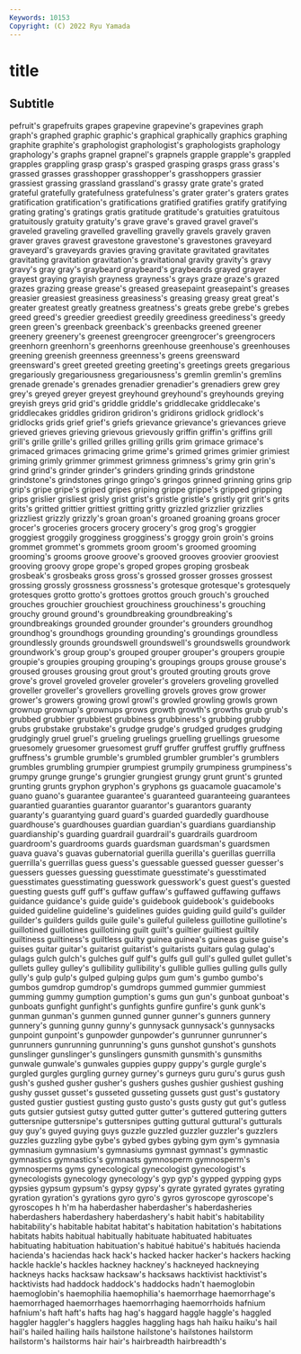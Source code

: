 ```yaml
---
Keywords: 10153
Copyright: (C) 2022 Ryu Yamada
---
```



# title

## Subtitle
pefruit's grapefruits grapes grapevine grapevine's grapevines graph
graph's graphed graphic graphic's graphical graphically graphics graphing graphite graphite's
graphologist graphologist's graphologists graphology graphology's graphs grapnel grapnel's grapnels grapple
grapple's grappled grapples grappling grasp grasp's grasped grasping grasps grass
grass's grassed grasses grasshopper grasshopper's grasshoppers grassier grassiest grassing grassland
grassland's grassy grate grate's grated grateful gratefully gratefulness gratefulness's grater
grater's graters grates gratification gratification's gratifications gratified gratifies gratify gratifying
grating grating's gratings gratis gratitude gratitude's gratuities gratuitous gratuitously gratuity
gratuity's grave grave's graved gravel gravel's graveled graveling gravelled gravelling
gravelly gravels gravely graven graver graves gravest gravestone gravestone's gravestones
graveyard graveyard's graveyards gravies graving gravitate gravitated gravitates gravitating gravitation
gravitation's gravitational gravity gravity's gravy gravy's gray gray's graybeard graybeard's
graybeards grayed grayer grayest graying grayish grayness grayness's grays graze
graze's grazed grazes grazing grease grease's greased greasepaint greasepaint's greases
greasier greasiest greasiness greasiness's greasing greasy great great's greater greatest
greatly greatness greatness's greats grebe grebe's grebes greed greed's greedier
greediest greedily greediness greediness's greedy green green's greenback greenback's greenbacks
greened greener greenery greenery's greenest greengrocer greengrocer's greengrocers greenhorn greenhorn's
greenhorns greenhouse greenhouse's greenhouses greening greenish greenness greenness's greens greensward
greensward's greet greeted greeting greeting's greetings greets gregarious gregariously gregariousness
gregariousness's gremlin gremlin's gremlins grenade grenade's grenades grenadier grenadier's grenadiers
grew grey grey's greyed greyer greyest greyhound greyhound's greyhounds greying
greyish greys grid grid's griddle griddle's griddlecake griddlecake's griddlecakes griddles
gridiron gridiron's gridirons gridlock gridlock's gridlocks grids grief grief's griefs
grievance grievance's grievances grieve grieved grieves grieving grievous grievously griffin
griffin's griffins grill grill's grille grille's grilled grilles grilling grills
grim grimace grimace's grimaced grimaces grimacing grime grime's grimed grimes
grimier grimiest griming grimly grimmer grimmest grimness grimness's grimy grin
grin's grind grind's grinder grinder's grinders grinding grinds grindstone grindstone's
grindstones gringo gringo's gringos grinned grinning grins grip grip's gripe
gripe's griped gripes griping grippe grippe's gripped gripping grips grislier
grisliest grisly grist grist's gristle gristle's gristly grit grit's grits
grits's gritted grittier grittiest gritting gritty grizzled grizzlier grizzlies grizzliest
grizzly grizzly's groan groan's groaned groaning groans grocer grocer's groceries
grocers grocery grocery's grog grog's groggier groggiest groggily grogginess grogginess's
groggy groin groin's groins grommet grommet's grommets groom groom's groomed
grooming grooming's grooms groove groove's grooved grooves groovier grooviest grooving
groovy grope grope's groped gropes groping grosbeak grosbeak's grosbeaks gross
gross's grossed grosser grosses grossest grossing grossly grossness grossness's grotesque
grotesque's grotesquely grotesques grotto grotto's grottoes grottos grouch grouch's grouched
grouches grouchier grouchiest grouchiness grouchiness's grouching grouchy ground ground's groundbreaking
groundbreaking's groundbreakings grounded grounder grounder's grounders groundhog groundhog's groundhogs grounding
grounding's groundings groundless groundlessly grounds groundswell groundswell's groundswells groundwork groundwork's
group group's grouped grouper grouper's groupers groupie groupie's groupies grouping
grouping's groupings groups grouse grouse's groused grouses grousing grout grout's
grouted grouting grouts grove grove's grovel groveled groveler groveler's grovelers
groveling grovelled groveller groveller's grovellers grovelling grovels groves grow grower
grower's growers growing growl growl's growled growling growls grown grownup
grownup's grownups grows growth growth's growths grub grub's grubbed grubbier
grubbiest grubbiness grubbiness's grubbing grubby grubs grubstake grubstake's grudge grudge's
grudged grudges grudging grudgingly gruel gruel's grueling gruelings gruelling gruellings
gruesome gruesomely gruesomer gruesomest gruff gruffer gruffest gruffly gruffness gruffness's
grumble grumble's grumbled grumbler grumbler's grumblers grumbles grumbling grumpier grumpiest
grumpily grumpiness grumpiness's grumpy grunge grunge's grungier grungiest grungy grunt
grunt's grunted grunting grunts gryphon gryphon's gryphons gs guacamole guacamole's
guano guano's guarantee guarantee's guaranteed guaranteeing guarantees guarantied guaranties guarantor
guarantor's guarantors guaranty guaranty's guarantying guard guard's guarded guardedly guardhouse
guardhouse's guardhouses guardian guardian's guardians guardianship guardianship's guarding guardrail guardrail's
guardrails guardroom guardroom's guardrooms guards guardsman guardsman's guardsmen guava guava's
guavas gubernatorial guerilla guerilla's guerillas guerrilla guerrilla's guerrillas guess guess's
guessable guessed guesser guesser's guessers guesses guessing guesstimate guesstimate's guesstimated
guesstimates guesstimating guesswork guesswork's guest guest's guested guesting guests guff
guff's guffaw guffaw's guffawed guffawing guffaws guidance guidance's guide guide's
guidebook guidebook's guidebooks guided guideline guideline's guidelines guides guiding guild
guild's guilder guilder's guilders guilds guile guile's guileful guileless guillotine
guillotine's guillotined guillotines guillotining guilt guilt's guiltier guiltiest guiltily guiltiness
guiltiness's guiltless guilty guinea guinea's guineas guise guise's guises guitar
guitar's guitarist guitarist's guitarists guitars gulag gulag's gulags gulch gulch's
gulches gulf gulf's gulfs gull gull's gulled gullet gullet's gullets
gulley gulley's gullibility gullibility's gullible gullies gulling gulls gully gully's
gulp gulp's gulped gulping gulps gum gum's gumbo gumbo's gumbos
gumdrop gumdrop's gumdrops gummed gummier gummiest gumming gummy gumption gumption's
gums gun gun's gunboat gunboat's gunboats gunfight gunfight's gunfights gunfire
gunfire's gunk gunk's gunman gunman's gunmen gunned gunner gunner's gunners
gunnery gunnery's gunning gunny gunny's gunnysack gunnysack's gunnysacks gunpoint gunpoint's
gunpowder gunpowder's gunrunner gunrunner's gunrunners gunrunning gunrunning's guns gunshot gunshot's
gunshots gunslinger gunslinger's gunslingers gunsmith gunsmith's gunsmiths gunwale gunwale's gunwales
guppies guppy guppy's gurgle gurgle's gurgled gurgles gurgling gurney gurney's
gurneys guru guru's gurus gush gush's gushed gusher gusher's gushers
gushes gushier gushiest gushing gushy gusset gusset's gusseted gusseting gussets
gust gust's gustatory gusted gustier gustiest gusting gusto gusto's gusts
gusty gut gut's gutless guts gutsier gutsiest gutsy gutted gutter
gutter's guttered guttering gutters guttersnipe guttersnipe's guttersnipes gutting guttural guttural's
gutturals guy guy's guyed guying guys guzzle guzzled guzzler guzzler's
guzzlers guzzles guzzling gybe gybe's gybed gybes gybing gym gym's
gymnasia gymnasium gymnasium's gymnasiums gymnast gymnast's gymnastic gymnastics gymnastics's gymnasts
gymnosperm gymnosperm's gymnosperms gyms gynecological gynecologist gynecologist's gynecologists gynecology gynecology's
gyp gyp's gypped gypping gyps gypsies gypsum gypsum's gypsy gypsy's
gyrate gyrated gyrates gyrating gyration gyration's gyrations gyro gyro's gyros
gyroscope gyroscope's gyroscopes h h'm ha haberdasher haberdasher's haberdasheries haberdashers
haberdashery haberdashery's habit habit's habitability habitability's habitable habitat habitat's habitation
habitation's habitations habitats habits habitual habitually habituate habituated habituates habituating
habituation habituation's habitué habitué's habitués hacienda hacienda's haciendas hack hack's
hacked hacker hacker's hackers hacking hackle hackle's hackles hackney hackney's
hackneyed hackneying hackneys hacks hacksaw hacksaw's hacksaws hacktivist hacktivist's hacktivists
had haddock haddock's haddocks hadn't haemoglobin haemoglobin's haemophilia haemophilia's haemorrhage
haemorrhage's haemorrhaged haemorrhages haemorrhaging haemorrhoids hafnium hafnium's haft haft's hafts
hag hag's haggard haggle haggle's haggled haggler haggler's hagglers haggles
haggling hags hah haiku haiku's hail hail's hailed hailing hails
hailstone hailstone's hailstones hailstorm hailstorm's hailstorms hair hair's hairbreadth hairbreadth's
